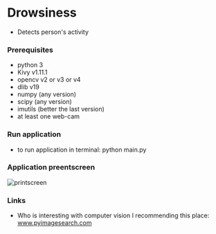 # Drowsiness
* Detects person's activity

### Prerequisites
* python 3
* Kivy v1.11.1
* opencv v2 or v3 or v4
* dlib v19
* numpy (any version)
* scipy (any version)
* imutils (better the last version)
* at least one web-cam

### Run application
* to run application in terminal: python main.py

### Application preentscreen
![printscreen](img/screen.png)

### Links
* Who is interesting with computer vision I recommending this place: www.pyimagesearch.com
